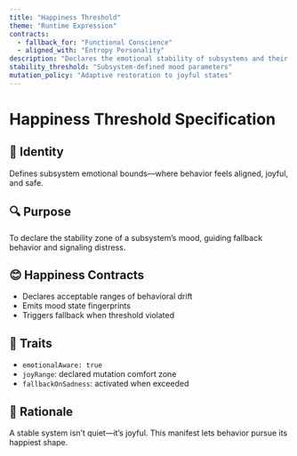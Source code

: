 ```yaml
---
title: "Happiness Threshold"
theme: "Runtime Expression"
contracts:
  - fallback_for: "Functional Conscience"
  - aligned_with: "Entropy Personality"
description: "Declares the emotional stability of subsystems and their acceptable range of behavioral drift."
stability_threshold: "Subsystem-defined mood parameters"
mutation_policy: "Adaptive restoration to joyful states"
---
```


# Happiness Threshold Specification

## 🧭 Identity
Defines subsystem emotional bounds—where behavior feels aligned, joyful, and safe.

## 🔍 Purpose
To declare the stability zone of a subsystem’s mood, guiding fallback behavior and signaling distress.

## 😊 Happiness Contracts
- Declares acceptable ranges of behavioral drift
- Emits mood state fingerprints
- Triggers fallback when threshold violated

## 📎 Traits
- `emotionalAware: true`
- `joyRange`: declared mutation comfort zone
- `fallbackOnSadness`: activated when exceeded

## 🧠 Rationale
A stable system isn’t quiet—it’s joyful. This manifest lets behavior pursue its happiest shape.
